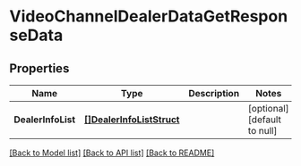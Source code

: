 # VideoChannelDealerDataGetResponseData

## Properties
Name | Type | Description | Notes
------------ | ------------- | ------------- | -------------
**DealerInfoList** | [**[]DealerInfoListStruct**](dealer_info_list_struct.md) |  | [optional] [default to null]

[[Back to Model list]](../README.md#documentation-for-models) [[Back to API list]](../README.md#documentation-for-api-endpoints) [[Back to README]](../README.md)


